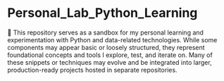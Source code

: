 # Personal_Lab_Python_Learning

🧪 This repository serves as a sandbox for my personal learning and experimentation with Python and data-related technologies.
While some components may appear basic or loosely structured, they represent foundational concepts and tools I explore, test, and iterate on. Many of these snippets or techniques may evolve and be integrated into larger, production-ready projects hosted in separate repositories.
